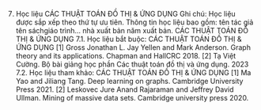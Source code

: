 7. Học liệu CÁC THUẬT TOÁN ĐỒ THỊ & ỨNG DỤNG
Ghi chú: Học liệu được sắp xếp theo thứ tự ưu tiên. Thông tin học liệu bao gồm: tên tác giả tên sáchgiáo trình... nhà xuất bản năm xuất bản. CÁC THUẬT TOÁN ĐỒ THỊ & ỨNG DỤNG
7.1. Học liệu bắt buộc: CÁC THUẬT TOÁN ĐỒ THỊ & ỨNG DỤNG \[1\] Gross Jonathan L. Jay Yellen and Mark Anderson. Graph theory
and its applications. Chapman and HallCRC 2018.
\[2\] Tạ Việt Cường. Bộ bài giảng học phần Các thuật toán đồ thị và ứng
dụng. 2023
7.2. Học liệu tham khảo: CÁC THUẬT TOÁN ĐỒ THỊ & ỨNG DỤNG \[1\] Ma Yao and Jiliang Tang. Deep learning on graphs. Cambridge
University Press 2021.
\[2\] Leskovec Jure Anand Rajaraman and Jeffrey David Ullman. Mining
of massive data sets. Cambridge university press 2020.
